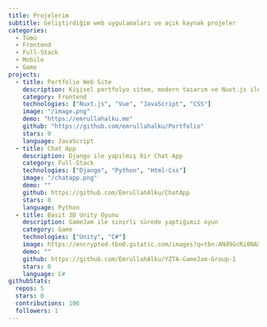 ```yaml
---
title: Projelerim
subtitle: Geliştirdiğim web uygulamaları ve açık kaynak projeler
categories:
  - Tümü
  - Frontend
  - Full-Stack
  - Mobile
  - Game
projects:
  - title: Portfolio Web Site
    description: Kişisel portfolyo sitem, modern tasarım ve Nuxt.js ile geliştirilmiştir.
    category: Frontend
    technologies: ["Nuxt.js", "Vue", "JavaScript", "CSS"]
    image: "/image.png"
    demo: "https://emrullahalku.me"
    github: "https://github.com/emrullahalku/Portfolio"
    stars: 0
    language: JavaScript
  - title: Chat App
    description: Django ile yapılmış bir Chat App
    category: Full-Stack
    technologies: ["Django", "Python", "Html-Css"]
    image: "/chatapp.png"
    demo: ""
    github: https://github.com/EmrullahAlku/ChatApp
    stars: 0
    language: Python
  - title: Basit 3D Unity Oyunu
    description: GameJam ile sınırlı sürede yaptığımız oyun
    category: Game
    technologies: ["Unity", "C#"]
    image: https://encrypted-tbn0.gstatic.com/images?q=tbn:ANd9GcRi0NAXS7Rma2dHzzrucLevA1vB5grFg97N1w&s
    demo: ""
    github: https://github.com/EmrullahAlku/YZTA-GameJam-Group-1
    stars: 0
    language: C#
githubStats:
  repos: 5
  stars: 0
  contributions: 106
  followers: 1
---
```

